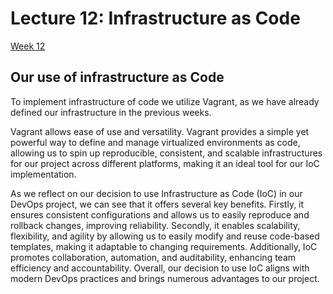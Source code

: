 # Lecture 12: Infrastructure as Code
[Week 12](https://github.com/itu-devops/lecture_notes/blob/master/sessions/session_12/README_TASKS.md)

## Our use of infrastructure as Code
To implement infrastructure of code we utilize Vagrant, as we have already defined our infrastructure in the previous weeks.

Vagrant allows ease of use and versatility. Vagrant provides a simple yet powerful way to define and manage virtualized environments as code, allowing us to spin up reproducible, consistent, and scalable infrastructures for our project across different platforms, making it an ideal tool for our IoC implementation.

As we reflect on our decision to use Infrastructure as Code (IoC) in our DevOps project, we can see that it offers several key benefits. Firstly, it ensures consistent configurations and allows us to easily reproduce and rollback changes, improving reliability. Secondly, it enables scalability, flexibility, and agility by allowing us to easily modify and reuse code-based templates, making it adaptable to changing requirements. Additionally, IoC promotes collaboration, automation, and auditability, enhancing team efficiency and accountability. Overall, our decision to use IoC aligns with modern DevOps practices and brings numerous advantages to our project.
